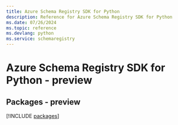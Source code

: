 ```yaml
---
title: Azure Schema Registry SDK for Python
description: Reference for Azure Schema Registry SDK for Python
ms.date: 07/26/2024
ms.topic: reference
ms.devlang: python
ms.service: schemaregistry
---
```

# Azure Schema Registry SDK for Python - preview
## Packages - preview
[!INCLUDE [packages](schema-registry-index.md)]